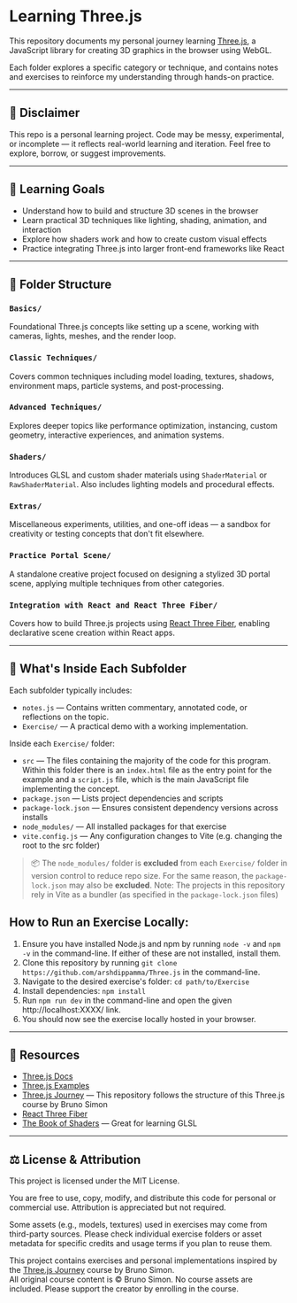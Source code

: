 # Learning Three.js

This repository documents my personal journey learning [Three.js](https://threejs.org/), a JavaScript library for creating 3D graphics in the browser using WebGL.

Each folder explores a specific category or technique, and contains notes and exercises to reinforce my understanding through hands-on practice.

---

## 🚧 Disclaimer

This repo is a personal learning project. Code may be messy, experimental, or incomplete — it reflects real-world learning and iteration. Feel free to explore, borrow, or suggest improvements.

---

## 🧠 Learning Goals

- Understand how to build and structure 3D scenes in the browser
- Learn practical 3D techniques like lighting, shading, animation, and interaction
- Explore how shaders work and how to create custom visual effects
- Practice integrating Three.js into larger front-end frameworks like React

---

## 📁 Folder Structure

### `Basics/`
Foundational Three.js concepts like setting up a scene, working with cameras, lights, meshes, and the render loop.

### `Classic Techniques/`
Covers common techniques including model loading, textures, shadows, environment maps, particle systems, and post-processing.

### `Advanced Techniques/`
Explores deeper topics like performance optimization, instancing, custom geometry, interactive experiences, and animation systems.

### `Shaders/`
Introduces GLSL and custom shader materials using `ShaderMaterial` or `RawShaderMaterial`. Also includes lighting models and procedural effects.

### `Extras/`
Miscellaneous experiments, utilities, and one-off ideas — a sandbox for creativity or testing concepts that don't fit elsewhere.

### `Practice Portal Scene/`
A standalone creative project focused on designing a stylized 3D portal scene, applying multiple techniques from other categories.

### `Integration with React and React Three Fiber/`
Covers how to build Three.js projects using [React Three Fiber](https://docs.pmnd.rs/react-three-fiber), enabling declarative scene creation within React apps.

---

## 🧱 What's Inside Each Subfolder

Each subfolder typically includes:

- `notes.js` — Contains written commentary, annotated code, or reflections on the topic.
- `Exercise/` — A practical demo with a working implementation.

Inside each `Exercise/` folder:

- `src` — The files containing the majority of the code for this program. Within this folder there is an `index.html` file as the entry point for the example and a `script.js` file, which is the main JavaScript file implementing the concept.
- `package.json` — Lists project dependencies and scripts
- `package-lock.json` — Ensures consistent dependency versions across installs
- `node_modules/` — All installed packages for that exercise
- `vite.config.js` — Any configuration changes to Vite (e.g. changing the root to the src folder)

> 📦 The `node_modules/` folder is **excluded** from each `Exercise/` folder in version control to reduce repo size. For the same reason, the `package-lock.json` may also be **excluded**. 
> Note: The projects in this repository rely in Vite as a bundler (as specified in the `package-lock.json` files)

## How to Run an Exercise Locally: 

1. Ensure you have installed Node.js and npm by running `node -v` and `npm -v` in the command-line. If either of these are not installed, install them.
3. Clone this repository by running `git clone https://github.com/arshdippamma/Three.js` in the command-line.
4. Navigate to the desired exercise's folder: `cd path/to/Exercise`
5. Install dependencies: `npm install`
6. Run `npm run dev` in the command-line and open the given http://localhost:XXXX/ link.
7. You should now see the exercise locally hosted in your browser.

---

## 📌 Resources

- [Three.js Docs](https://threejs.org/docs/)
- [Three.js Examples](https://threejs.org/examples/)
- [Three.js Journey](https://threejs-journey.com/) — This repository follows the structure of this Three.js course by Bruno Simon
- [React Three Fiber](https://docs.pmnd.rs/react-three-fiber)
- [The Book of Shaders](https://thebookofshaders.com/) — Great for learning GLSL

---

## ⚖️ License & Attribution

This project is licensed under the MIT License.

You are free to use, copy, modify, and distribute this code for personal or commercial use.
Attribution is appreciated but not required.

Some assets (e.g., models, textures) used in exercises may come from third-party sources.
Please check individual exercise folders or asset metadata for specific credits and usage terms if you plan to reuse them.

This project contains exercises and personal implementations inspired by the [Three.js Journey](https://threejs-journey.com) course by Bruno Simon.  
All original course content is © Bruno Simon. No course assets are included. Please support the creator by enrolling in the course.
